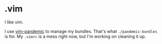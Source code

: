 .vim
====

I like vim.

I use [vim-pandemic] to manage my bundles.  That's what `./pandemic-bundles` is
for.  My `.vimrc` is a mess right now, but I'm working on cleaning it up.

[vim-pandemic]:http://jwcxz.com/git/vim-pandemic
